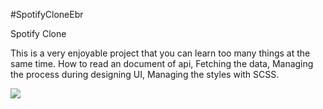 #SpotifyCloneEbr

<p>Spotify Clone</p>

<p>This is a very enjoyable project that you can learn too many things at the same time.
    How to read an document of api,
    Fetching the data,
    Managing the process during designing UI,  
    Managing the styles with SCSS.
</p>

![](./spotifyCloneEbr.gif)